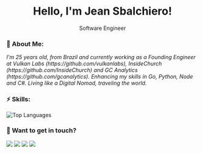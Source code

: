 <h1 align='center'>
  Hello, I'm Jean Sbalchiero!
</h1>
<p align='center'>
  Software Engineer
</p>

### 🌊 About Me:

<p>
  <em>
    I'm 25 years old, from Brazil and currently working as a Founding Engineer at Vulkan Labs (https://github.com/vulkanlabs), InsideChurch (https://github.com/InsideChurch) and GC Analytics (https://github.com/gcanalytics). Enhancing my skills in Go, Python, Node and C#. Living like a Digital Nomad, traveling the world.
  </em>
</p>

### ⚡ Skills:

![Top Languages](https://github-readme-stats.vercel.app/api/top-langs/?username=jesbalchiero&langs_count=8&count_private=true&hide_border=true&theme=jolly&layout=compact) 

### 💬 Want to get in touch?

<div>
  <a href = "https://open.spotify.com/user/jeancarloo?si=adcde2c32ce04485"><img src="https://img.shields.io/badge/Spotify-1ED760?style=for-the-badge&logo=spotify&logoColor=white" target="_blank"></a>
  <a href="https://www.linkedin.com/in/jeansbalchiero/" target="_blank"><img src="https://img.shields.io/badge/-LinkedIn-%230077B5?style=for-the-badge&logo=linkedin&logoColor=white" target="_blank"></a>
  <a href="https://api.whatsapp.com/send/?phone=%2B5554992362380&text&app_absent=0" target="_blank"><img src="https://img.shields.io/badge/WhatsApp-25D366?style=for-the-badge&logo=whatsapp&logoColor=white" target="_blank"></a>
  <a href = "mailto:jeancarlosbalchiero@gmail.com"><img src="https://img.shields.io/badge/-Gmail-%23333?style=for-the-badge&logo=gmail&logoColor=white" target="_blank"></a>
</div>
